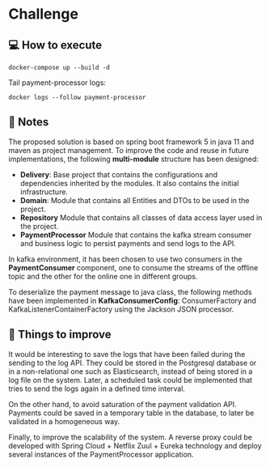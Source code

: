 # Challenge

## :computer: How to execute

```console
docker-compose up --build -d
```

Tail payment-processor logs:
```console
docker logs --follow payment-processor
```
## :memo: Notes

The proposed solution is based on spring boot framework 5 in java 11 and maven as project management. To improve the code and reuse in future implementations, the following **multi-module** structure has been designed:
* **Delivery**: Base project that contains the configurations and dependencies inherited by the modules. It also contains the initial infrastructure.
* **Domain**: Module that contains all Entities and DTOs to be used in the project.
* **Repository** Module that contains all classes of data access layer used in the project.
* **PaymentProcessor** Module that contains the kafka stream consumer and business logic to persist payments and send logs to the API.

In kafka environment, it has been chosen to use two consumers in the **PaymentConsumer** component, one to consume the streams of the offline topic and the other for the online one in different groups.

To deserialize the payment message to java class, the following methods have been implemented in **KafkaConsumerConfig**: ConsumerFactory and KafkaListenerContainerFactory using the Jackson JSON processor.

## :pushpin: Things to improve

It would be interesting to save the logs that have been failed during the sending to the log API. They could be stored in the Postgresql database or in a non-relational one such as Elasticsearch, instead of being stored in a log file on the system.
Later, a scheduled task could be implemented that tries to send the logs again in a defined time interval.

On the other hand, to avoid saturation of the payment validation API. Payments could be saved in a temporary table in the database, to later be validated in a homogeneous way.

Finally, to improve the scalability of the system. A reverse proxy could be developed with Spring Cloud + Netflix Zuul + Eureka technology and deploy several instances of the PaymentProcessor application.
